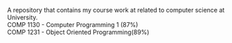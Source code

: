 A repository that contains my course work at related to computer science at University.<br>
COMP 1130 - Computer Programming 1 (87%)<br> 
COMP 1231 - Object Oriented Programming(89%)



